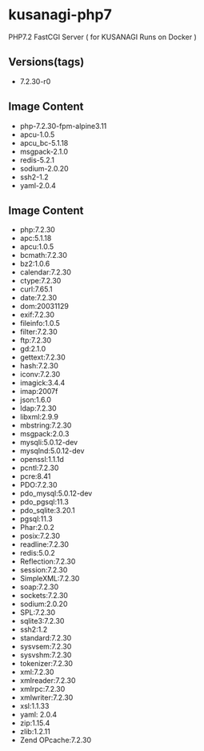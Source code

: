 # kusanagi-php7
PHP7.2 FastCGI Server ( for KUSANAGI Runs on Docker )

## Versions(tags)
- 7.2.30-r0

## Image Content
- php-7.2.30-fpm-alpine3.11
- apcu-1.0.5
- apcu_bc-5.1.18
- msgpack-2.1.0
- redis-5.2.1
- sodium-2.0.20
- ssh2-1.2
- yaml-2.0.4

## Image Content
- php:7.2.30
- apc:5.1.18
- apcu:1.0.5
- bcmath:7.2.30
- bz2:1.0.6
- calendar:7.2.30
- ctype:7.2.30
- curl:7.65.1
- date:7.2.30
- dom:20031129
- exif:7.2.30
- fileinfo:1.0.5
- filter:7.2.30
- ftp:7.2.30
- gd:2.1.0
- gettext:7.2.30
- hash:7.2.30
- iconv:7.2.30
- imagick:3.4.4
- imap:2007f
- json:1.6.0
- ldap:7.2.30
- libxml:2.9.9
- mbstring:7.2.30
- msgpack:2.0.3
- mysqli:5.0.12-dev
- mysqlnd:5.0.12-dev
- openssl:1.1.1d
- pcntl:7.2.30
- pcre:8.41
- PDO:7.2.30
- pdo_mysql:5.0.12-dev
- pdo_pgsql:11.3
- pdo_sqlite:3.20.1
- pgsql:11.3
- Phar:2.0.2
- posix:7.2.30
- readline:7.2.30
- redis:5.0.2
- Reflection:7.2.30
- session:7.2.30
- SimpleXML:7.2.30
- soap:7.2.30
- sockets:7.2.30
- sodium:2.0.20
- SPL:7.2.30
- sqlite3:7.2.30
- ssh2:1.2
- standard:7.2.30
- sysvsem:7.2.30
- sysvshm:7.2.30
- tokenizer:7.2.30
- xml:7.2.30
- xmlreader:7.2.30
- xmlrpc:7.2.30
- xmlwriter:7.2.30
- xsl:1.1.33
- yaml: 2.0.4
- zip:1.15.4
- zlib:1.2.11
- Zend OPcache:7.2.30

